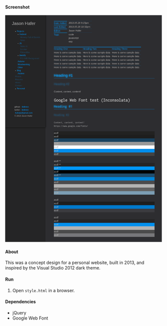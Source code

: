 #### Screenshot

![Screenshot](media/screenshot.png)

#### About

This was a concept design for a personal website, built in 2013, and inspired by the Visual Studio 2012 dark theme.

#### Run

1. Open `style.html` in a browser.

#### Dependencies

- jQuery
- Google Web Font
